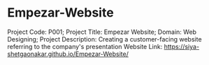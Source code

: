 # Empezar-Website
Project Code: P001; 
Project Title: Empezar Website; 
Domain: Web Designing; 
Project Description: Creating a customer-facing website referring to the company's presentation
Website Link: https://siya-shetgaonakar.github.io/Empezar-Website/

